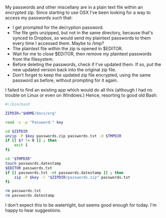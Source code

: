 <!--
.. title: Encrypted zip files on OSX
.. slug: encrypted-zip-files-on-osx
.. date: 2012-10-09 10:17:07-05:00
.. tags: OSX-dev
.. link: 
.. description: 
.. type: text
-->


My passwords and other miscellany are in a plain text file within an
encrypted zip. Since starting to use OSX I've been looking for a way to
access my passwords such that:

-   I get prompted for the decryption password.
-   The file gets unzipped, but not in the same directory, because
    that's synced to Dropbox, so would send my plaintext passwords to
    them every time I accessed them. Maybe to /tmp?
-   The plaintext file within the zip is opened in \$EDITOR.
-   Wait for me to close \$EDITOR, then remove my plaintext passwords
    from the filesystem.
-   Before deleting the passwords, check if I've updated them. If so,
    put the new updated version back into the original zip file.
-   Don't forget to keep the updated zip file encrypted, using the same
    password as before, without prompting for it again.

I failed to find an existing app which would do all this (although I had
no trouble on Linux or even on Windows.) Hence, resorting to good old
Bash:

``` bash
#!/bin/bash

ZIPDIR="$HOME/docs/org"

read -s -p "Password:" key

cd $ZIPDIR
unzip -P $key passwords.zip passwords.txt -d $TMPDIR
if [[ $? != 0 ]] ; then
    exit 1
fi

cd "$TMPDIR"
touch passwords.datestamp
$EDITOR passwords.txt
if [[ passwords.txt -nt passwords.datestamp ]] ; then
    zip -P $key -r "$ZIPDIR/passwords.zip" passwords.txt
fi

rm passwords.txt
rm passwords.datestamp
```

I don't expect this to be watertight, but seems good enough for today.
I'm happy to hear suggestions.